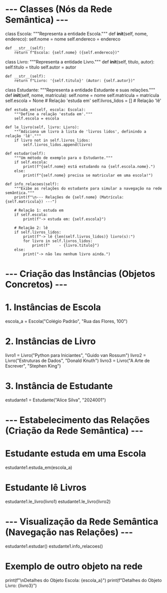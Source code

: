 # --- Classes (Nós da Rede Semântica) ---

class Escola:
    """Representa a entidade Escola."""
    def __init__(self, nome, endereco):
        self.nome = nome
        self.endereco = endereco

    def __str__(self):
        return f"Escola: {self.nome} ({self.endereco})"

class Livro:
    """Representa a entidade Livro."""
    def __init__(self, titulo, autor):
        self.titulo = titulo
        self.autor = autor

    def __str__(self):
        return f"Livro: '{self.titulo}' (Autor: {self.autor})"

class Estudante:
    """Representa a entidade Estudante e suas relações."""
    def __init__(self, nome, matricula):
        self.nome = nome
        self.matricula = matricula
        self.escola = None  # Relação 'estuda em'
        self.livros_lidos = [] # Relação 'lê'

    def estuda_em(self, escola: Escola):
        """Define a relação 'estuda em'."""
        self.escola = escola

    def le_livro(self, livro: Livro):
        """Adiciona um livro à lista de 'livros lidos', definindo a relação 'lê'."""
        if livro not in self.livros_lidos:
            self.livros_lidos.append(livro)
    
    def estudar(self):
        """Um método de exemplo para o Estudante."""
        if self.escola:
            print(f"{self.nome} está estudando na {self.escola.nome}.")
        else:
            print(f"{self.nome} precisa se matricular em uma escola!")
            
    def info_relacoes(self):
        """Exibe as relações do estudante para simular a navegação na rede semântica."""
        print(f"\n--- Relações de {self.nome} (Matrícula: {self.matricula}) ---")
        
        # Relação 1: estuda em
        if self.escola:
            print(f"-> estuda em: {self.escola}")
        
        # Relação 2: lê
        if self.livros_lidos:
            print(f"-> lê {len(self.livros_lidos)} livro(s):")
            for livro in self.livros_lidos:
                print(f"    - {livro.titulo}")
        else:
            print("-> não leu nenhum livro ainda.")


# --- Criação das Instâncias (Objetos Concretos) ---

# 1. Instâncias de Escola
escola_a = Escola("Colégio Padrão", "Rua das Flores, 100")

# 2. Instâncias de Livro
livro1 = Livro("Python para Iniciantes", "Guido van Rossum")
livro2 = Livro("Estruturas de Dados", "Donald Knuth")
livro3 = Livro("A Arte de Escrever", "Stephen King")

# 3. Instância de Estudante
estudante1 = Estudante("Alice Silva", "2024001")


# --- Estabelecimento das Relações (Criação da Rede Semântica) ---

# Estudante estuda em uma Escola
estudante1.estuda_em(escola_a)

# Estudante lê Livros
estudante1.le_livro(livro1)
estudante1.le_livro(livro2)


# --- Visualização da Rede Semântica (Navegação nas Relações) ---

estudante1.estudar()
estudante1.info_relacoes()

# Exemplo de outro objeto na rede
print(f"\nDetalhes do Objeto Escola: {escola_a}")
print(f"Detalhes do Objeto Livro: {livro3}")
